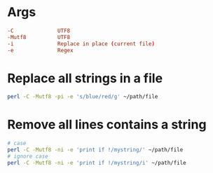 Args
=====
```conf
-C              UTF8
-Mutf8          UTF8
-i              Replace in place (current file)
-e              Regex
```

Replace all strings in a file
=====
```sh
perl -C -Mutf8 -pi -e 's/blue/red/g' ~/path/file
```

Remove all lines contains a string
=====
```sh
# case
perl -C -Mutf8 -ni -e 'print if !/mystring/' ~/path/file
# ignore case
perl -C -Mutf8 -ni -e 'print if !/mystring/i' ~/path/file
```
